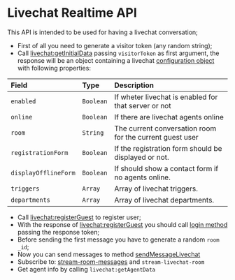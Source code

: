 # Livechat Realtime API

This API is intended to be used for having a livechat conversation;


- First of all you need to generate a visitor token (any random string);
- Call [livechat:getInitialData](getinitialData/) passing `visitorToken` as first argument, the response will be an object containing a livechat [configuration object](getinitialData/#response) with following properties:

| Field | Type | Description |
| :--- | :--- | :--- |
| `enabled` | `Boolean` | If wheter livechat is enabled for that server or not |
| `online` | `Boolean` | If there are livechat agents online |
| `room` | `String` | The current conversation room for the current guest user |
| `registrationForm` | `Boolean` | If the registration form should be displayed or not. |
| `displayOfflineForm` | `Boolean` | If should show a contact form if no agents online. |
| `triggers` | `Array` | Array of livechat triggers. |
| `departments` | `Array` | Array of livechat departments. |

- Call [livechat:registerGuest](registerguest/) to register user;
- With the response of [livechat:registerGuest](registerguest/) you should call [login method](../method-calls/login/) passing the response token;
- Before sending the first message you have to generate a random `room _id`;
- Now you can send messages to method [sendMessageLivechat](sendMessagelivechat/)
- Subscribe to: [stream-room-messages](../subscriptions/stream-room-messages/) and `stream-livechat-room`
- Get agent info by calling `livechat:getAgentData`

